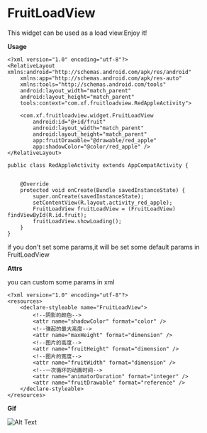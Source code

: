# FruitLoadView
This widget can be used as a load view.Enjoy it!

**Usage**
```
<?xml version="1.0" encoding="utf-8"?>
<RelativeLayout xmlns:android="http://schemas.android.com/apk/res/android"
    xmlns:app="http://schemas.android.com/apk/res-auto"
    xmlns:tools="http://schemas.android.com/tools"
    android:layout_width="match_parent"
    android:layout_height="match_parent"
    tools:context="com.xf.fruitloadview.RedAppleActivity">

    <com.xf.fruitloadview.widget.FruitLoadView
        android:id="@+id/fruit"
        android:layout_width="match_parent"
        android:layout_height="match_parent"
        app:fruitDrawable="@drawable/red_apple"
        app:shadowColor="@color/red_apple" />
</RelativeLayout>
```
```
public class RedAppleActivity extends AppCompatActivity {


    @Override
    protected void onCreate(Bundle savedInstanceState) {
        super.onCreate(savedInstanceState);
        setContentView(R.layout.activity_red_apple);
        FruitLoadView fruitLoadView = (FruitLoadView) findViewById(R.id.fruit);
        fruitLoadView.showLoading();
    }
}
```
if you don't set some params,it will be set some default params in FruitLoadView

**Attrs**

you can custom some params in xml
```
<?xml version="1.0" encoding="utf-8"?>
<resources>
    <declare-styleable name="FruitLoadView">
        <!--阴影的颜色-->
        <attr name="shadowColor" format="color" />
        <!--弹起的最大高度-->
        <attr name="maxHeight" format="dimension" />
        <!--图片的高度-->
        <attr name="fruitHeight" format="dimension" />
        <!--图片的宽度-->
        <attr name="fruitWidth" format="dimension" />
        <!--一次循环的动画时间-->
        <attr name="animatorDuration" format="integer" />
        <attr name="fruitDrawable" format="reference" />
    </declare-styleable>
</resources>
```

**Gif**

![Alt Text](https://github.com/X-FAN/resource/blob/master/gif/fruit.gif)
